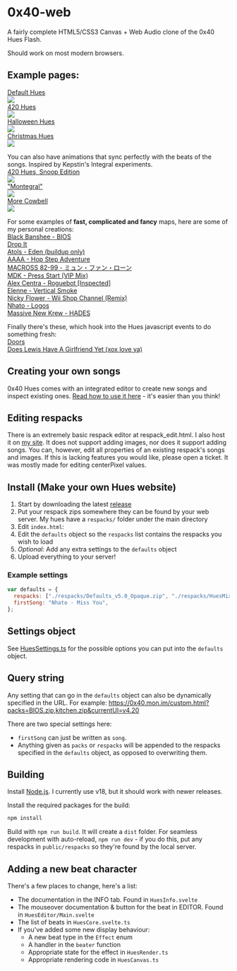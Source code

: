 # 0x40-web

A fairly complete HTML5/CSS3 Canvas + Web Audio clone of the 0x40 Hues Flash.

Should work on most modern browsers.

## Example pages:

[Default Hues  
![](docs/img/hues_default.png)](https://0x40.mon.im/)  
[420 Hues  
![](docs/img/hues_420.png)](https://420.mon.im/)  
[Halloween Hues  
![](docs/img/hues_hlwn.png)](https://spook.mon.im/)  
[Christmas Hues  
![](docs/img/hues_xmas.png)](https://xmas.moe/)

You can also have animations that sync perfectly with the beats of the songs. Inspired by Kepstin's Integral experiments.  
[420 Hues, Snoop Edition  
![](docs/img/hues_snoop.png)](https://420.mon.im/snoop.html)  
["Montegral"  
![](docs/img/hues_montegral.png)](https://0x40.mon.im/montegral.html)  
[More Cowbell  
![](docs/img/hues_cowbell.png)](https://0x40.mon.im/cowbell.html)

For some examples of **fast, complicated and fancy** maps, here are some of my personal creations:  
[Black Banshee - BIOS](https://0x40.mon.im/custom.html?packs=BIOS.zip)  
[Drop It](https://0x40.mon.im/custom.html?packs=drop_it.zip)  
[Atols - Eden (buildup only)](https://0x40.mon.im/custom.html?packs=eden.zip)  
[AAAA - Hop Step Adventure](https://0x40.mon.im/custom.html?packs=hopstep.zip)  
[MACROSS 82-99 - ミュン・ファン・ローン](https://0x40.mon.im/custom.html?packs=macross.zip)  
[MDK - Press Start (VIP Mix)](https://0x40.mon.im/custom.html?packs=press_start.zip)  
[Alex Centra - Roguebot [Inspected]](https://0x40.mon.im/custom.html?packs=roguebot.zip)  
[Elenne - Vertical Smoke](https://0x40.mon.im/custom.html?packs=smoke.zip)  
[Nicky Flower - Wii Shop Channel (Remix)](https://0x40.mon.im/custom.html?packs=wii_remix.zip)  
[Nhato - Logos](https://0x40.mon.im/custom.html?packs=logos.zip)  
[Massive New Krew - HADES](https://0x40.mon.im/custom.html?packs=HADES.zip)

Finally there's these, which hook into the Hues javascript events to do something fresh:  
[Doors](https://0x40.mon.im/doors.html)  
[Does Lewis Have A Girlfriend Yet (xox love ya)](https://0x40.mon.im/lewis.html)

## Creating your own songs

0x40 Hues comes with an integrated editor to create new songs and inspect existing ones.
[Read how to use it here](https://github.com/mon/0x40-web/blob/master/docs/Editor.md) - it's easier than you think!

## Editing respacks

There is an extremely basic respack editor at respack_edit.html. I also host it
on [my site](https://0x40.mon.im/respack_edit.html). It does not support adding
images, nor does it support adding songs. You can, however, edit all properties
of an existing respack's songs and images. If this is lacking features you would
like, please open a ticket. It was mostly made for editing centerPixel values.

## Install (Make your own Hues website)

1. Start by downloading the latest [release](https://github.com/mon/0x40-web/releases)
2. Put your respack zips somewhere they can be found by your web server. My hues have a `respacks/` folder under the main directory
3. Edit `index.html`:
4. Edit the `defaults` object so the `respacks` list contains the respacks you wish to load
5. _Optional:_ Add any extra settings to the `defaults` object
6. Upload everything to your server!

### Example settings

```javascript
var defaults = {
  respacks: ["./respacks/Defaults_v5.0_Opaque.zip", "./respacks/HuesMixA.zip"],
  firstSong: "Nhato - Miss You",
};
```

## Settings object

See [HuesSettings.ts](./src/js/HuesSettings.ts#L10) for the possible options you
can put into the `defaults` object.

## Query string

Any setting that can go in the `defaults` object can also be dynamically specified in the URL.
For example: https://0x40.mon.im/custom.html?packs=BIOS.zip,kitchen.zip&currentUI=v4.20

There are two special settings here:

- `firstSong` can just be written as `song`.
- Anything given as `packs` or `respacks` will be appended to the respacks
  specified in the `defaults` object, as opposed to overwriting them.

## Building

Install [Node.js](https://nodejs.org/en/). I currently use v18, but it should
work with newer releases.

Install the required packages for the build:

```bash
npm install
```

Build with `npm run build`. It will create a `dist` folder. For seamless
development with auto-reload, `npm run dev` - if you do this, put any
respacks in `public/respacks` so they're found by the local server.

## Adding a new beat character

There's a few places to change, here's a list:

- The documentation in the INFO tab. Found in `HuesInfo.svelte`
- The mouseover documentation & button for the beat in EDITOR. Found in `HuesEditor/Main.svelte`
- The list of beats in `HuesCore.svelte.ts`
- If you've added some new display behaviour:
  - A new beat type in the `Effect` enum
  - A handler in the `beater` function
  - Appropriate state for the effect in `HuesRender.ts`
  - Appropriate rendering code in `HuesCanvas.ts`
